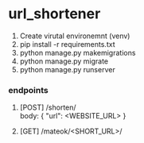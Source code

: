 # url_shortener

1. Create virutal environemnt (venv)
2. pip install -r requirements.txt
3. python manage.py makemigrations
4. python manage.py migrate
5. python manage.py runserver

### endpoints
1. [POST] /shorten/ <br>
body: 
{
  "url": <WEBSITE_URL>
}

2. [GET] /mateok/<SHORT_URL>/
